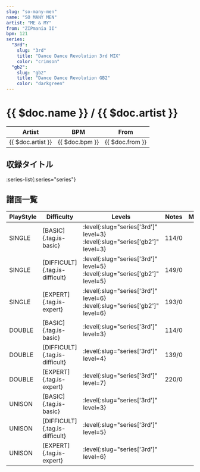 ```yaml
---
slug: "so-many-men"
name: "SO MANY MEN"
artist: "ME & MY"
from: "ZIPmania II"
bpm: 121
series:
  "3rd":
    slug: "3rd"
    title: "Dance Dance Revolution 3rd MIX"
    color: "crimson"
  "gb2":
    slug: "gb2"
    title: "Dance Dance Revolution GB2"
    color: "darkgreen"
---
```


# {{ $doc.name }} / {{ $doc.artist }}

|Artist|BPM|From|
|------|---|----|
|{{ $doc.artist }}|{{ $doc.bpm }}|{{ $doc.from }}|

## 収録タイトル

:series-list{:series="series"}

## 譜面一覧

|PlayStyle|Difficulty|Levels|Notes|Movie|
|---------|----------|------|-----|-----|
|SINGLE|[BASIC]{.tag.is-basic}|:level{:slug="series['3rd']" level=3} :level{:slug="series['gb2']" level=3}|114/0||
|SINGLE|[DIFFICULT]{.tag.is-difficult}|:level{:slug="series['3rd']" level=5} :level{:slug="series['gb2']" level=5}|149/0||
|SINGLE|[EXPERT]{.tag.is-expert}|:level{:slug="series['3rd']" level=6} :level{:slug="series['gb2']" level=6}|193/0||
|DOUBLE|[BASIC]{.tag.is-basic}|:level{:slug="series['3rd']" level=3}|114/0||
|DOUBLE|[DIFFICULT]{.tag.is-difficult}|:level{:slug="series['3rd']" level=4}|139/0||
|DOUBLE|[EXPERT]{.tag.is-expert}|:level{:slug="series['3rd']" level=7}|220/0||
|UNISON|[BASIC]{.tag.is-basic}|:level{:slug="series['3rd']" level=3}|||
|UNISON|[DIFFICULT]{.tag.is-difficult}|:level{:slug="series['3rd']" level=5}|||
|UNISON|[EXPERT]{.tag.is-expert}|:level{:slug="series['3rd']" level=6}|||
